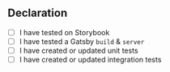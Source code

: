 ## Declaration

- [ ] I have tested on Storybook
- [ ] I have tested a Gatsby `build` & `server`
- [ ] I have created or updated unit tests
- [ ] I have created or updated integration tests
